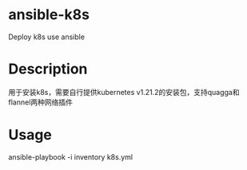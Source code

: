 # ansible-k8s
Deploy k8s use ansible


# Description

用于安装k8s，需要自行提供kubernetes v1.21.2的安装包，支持quagga和flannel两种网络插件

# Usage

ansible-playbook -i inventory k8s.yml
